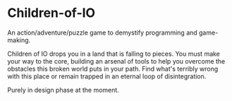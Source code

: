 Children-of-IO
==============

An action/adventure/puzzle game to demystify programming and game-making.

Children of IO drops you in a land that is falling to pieces. You must make your way to the core, building an arsenal of tools to help you overcome the obstacles this broken world puts in your path. Find what's terribly wrong with this place or remain trapped in an eternal loop of disintegration.

Purely in design phase at the moment.
